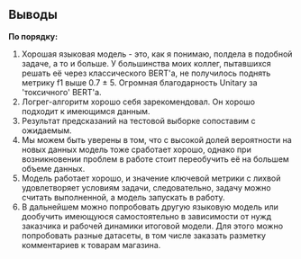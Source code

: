 ## Выводы


**По порядку:**
1. Хорошая языковая модель - это, как я понимаю, полдела в подобной задаче, а то и больше. У большинства моих коллег, пытавшихся решать её через классического BERT'а, не получилось поднять метрику f1 выше 0.7 ± 5. Огромная благодарность Unitary за 'токсичного' BERT'а.
2. Логрег-алгоритм хорошо себя зарекомендовал. Он хорошо подходит к имеющимся данным.
3. Результат предсказаний на тестовой выборке сопоставим с ожидаемым.
4. Мы можем быть уверены в том, что с высокой долей вероятности на новых данных модель тоже сработает хорошо, однако при возникновении проблем в работе стоит переобучить её на большем объеме данных.
5. Модель работает хорошо, и значение ключевой метрики с лихвой удовлетворяет условиям задачи, следовательно, задачу можно считать выполненной, а модель запускать в работу.
6. В дальнейшем можно попробовать другую языковую модель или дообучить имеющуюся самостоятельно в зависимости от нужд заказчика и рабочей динамики итоговой модели. Для этого можно попробовать разные датасеты, в том числе заказать разметку комментариев к товарам магазина.
